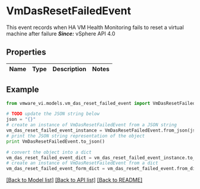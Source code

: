 # VmDasResetFailedEvent

This event records when HA VM Health Monitoring fails to reset a virtual machine after failure  ***Since:*** vSphere API 4.0 

## Properties
Name | Type | Description | Notes
------------ | ------------- | ------------- | -------------

## Example

```python
from vmware_vi.models.vm_das_reset_failed_event import VmDasResetFailedEvent

# TODO update the JSON string below
json = "{}"
# create an instance of VmDasResetFailedEvent from a JSON string
vm_das_reset_failed_event_instance = VmDasResetFailedEvent.from_json(json)
# print the JSON string representation of the object
print VmDasResetFailedEvent.to_json()

# convert the object into a dict
vm_das_reset_failed_event_dict = vm_das_reset_failed_event_instance.to_dict()
# create an instance of VmDasResetFailedEvent from a dict
vm_das_reset_failed_event_form_dict = vm_das_reset_failed_event.from_dict(vm_das_reset_failed_event_dict)
```
[[Back to Model list]](../README.md#documentation-for-models) [[Back to API list]](../README.md#documentation-for-api-endpoints) [[Back to README]](../README.md)


